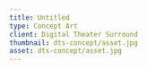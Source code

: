 ```yaml
---
title: Untitled
type: Concept Art
client: Digital Theater Surround
thumbnail: dts-concept/asset.jpg
asset: dts-concept/asset.jpg
---
```

